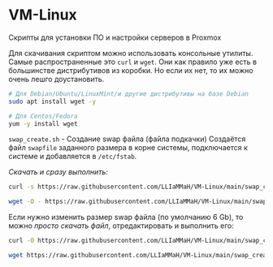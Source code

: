 # VM-Linux
Скрипты для установки ПО и настройки серверов в Proxmox

Для скачивания скриптом можно использовать консольные утилиты. Самые распространенные это `curl` и `wget`. Они как правило уже есть в большинстве дистрибутивов из коробки.
Но если их нет, то их можно очень лешго доустановить.

```bash
# Для Debian/Ubuntu/LinuxMint/и другие дистрибутивы на базе Debian
sudo apt install wget -y

# Для Centos/Fedora
yum -y install wget
```




`swap_create.sh` - Создание swap файла (файла подкачки)
Создаётся файл `swapfile` заданного размера в корне системы, подключается к системе и добавляется в `/etc/fstab`.

*Скачать и сразу выполнить:*
```bash
curl -s https://raw.githubusercontent.com/LLIaMMaH/VM-Linux/main/swap_create.sh | sudo bash

wget -O - https://raw.githubusercontent.com/LLIaMMaH/VM-Linux/main/swap_create.sh | sudo bash
```
Если нужно изменить размер swap файла (по умолчанию 6 Gb), то можно *просто скачать файл*, отредактировать и выполнить его:
```bash
curl -O https://raw.githubusercontent.com/LLIaMMaH/VM-Linux/main/swap_create.sh

wget https://raw.githubusercontent.com/LLIaMMaH/VM-Linux/main/swap_create.sh
```
